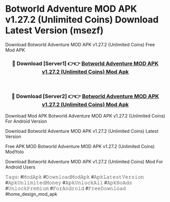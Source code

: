 # Botworld Adventure MOD APK v1.27.2 (Unlimited Coins) Download Latest Version (msezf)
Download Botworld Adventure MOD APK v1.27.2 (Unlimited Coins) Free Mod APK

<div align="center">
<h3>🔴 Download [Server1] 👉👉 <a href="https://apkcomod.com?title=Botworld_Adventure_MOD_APK_v1.27.2_(Unlimited_Coins)">Botworld Adventure MOD APK v1.27.2 (Unlimited Coins) Mod Apk</a></h3><br>

<h3>🔴 Download [Server2] 👉👉 <a href="https://apkcomod.com?title=Botworld_Adventure_MOD_APK_v1.27.2_(Unlimited_Coins)">Botworld Adventure MOD APK v1.27.2 (Unlimited Coins) Mod Apk</a></h3>
</div>


Download Mod APK Botworld Adventure MOD APK v1.27.2 (Unlimited Coins) For Android Version

Download Botworld Adventure MOD APK v1.27.2 (Unlimited Coins) Latest Version

Free APK MOD Botworld Adventure MOD APK v1.27.2 (Unlimited Coins) ModYolo

Download Botworld Adventure MOD APK v1.27.2 (Unlimited Coins) Mod For Android Users

𝚃𝚊𝚐𝚜: #𝙼𝚘𝚍𝙰𝚙𝚔 #𝙳𝚘𝚠𝚗𝚕𝚘𝚊𝚍𝙼𝚘𝚍𝙰𝚙𝚔 #𝙰𝚙𝚔𝙻𝚊𝚝𝚎𝚜𝚝𝚅𝚎𝚛𝚜𝚒𝚘𝚗 #𝙰𝚙𝚔𝚄𝚗𝚕𝚒𝚖𝚒𝚝𝚎𝚍𝙼𝚘𝚗𝚎𝚢 #𝙰𝚙𝚔𝚄𝚗𝚕𝚘𝚌𝚔𝙰𝚕𝚕 #𝙰𝚙𝚔𝙽𝚘𝙰𝚍𝚜 #𝚄𝚗𝚕𝚘𝚌𝚔𝙿𝚛𝚎𝚖𝚒𝚞𝚖 #𝙵𝚘𝚛𝙰𝚗𝚍𝚛𝚘𝚒𝚍 #𝙵𝚛𝚎𝚎𝙳𝚘𝚠𝚗𝚕𝚘𝚊𝚍 #home_design_mod_apk